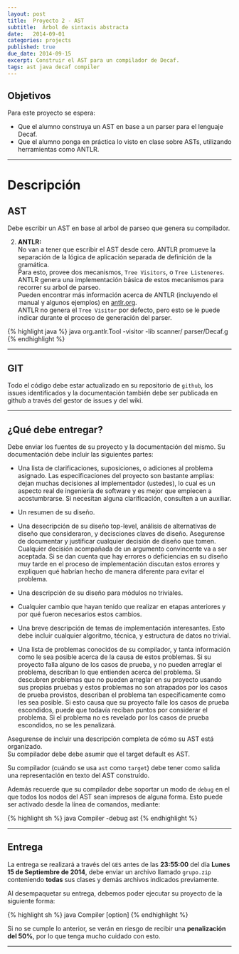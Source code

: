 ```yaml
---
layout: post
title:  Proyecto 2 - AST
subtitle:  Árbol de sintaxis abstracta
date:   2014-09-01
categories: projects
published: true
due_date: 2014-09-15
excerpt: Construir el AST para un compilador de Decaf.
tags: ast java decaf compiler
---
```


Objetivos
---------
Para este proyecto se espera:

- Que el alumno construya un AST en base a un parser para el lenguaje Decaf.
- Que el alumno ponga en práctica lo visto en clase sobre ASTs, utilizando herramientas como ANTLR.

---

Descripción
===========


AST
-------

Debe escribir un AST en base al arbol de parseo que genera su compilador.  


2. **ANTLR:**   
    No van a tener que escribir el AST desde cero. ANTLR promueve la separación de la lógica de aplicación separada de definición de la gramática.   
    Para esto, provee dos mecanismos, `Tree Visitors`, o `Tree Listeneres`. ANTLR genera una implementación básica de estos mecanismos para recorrer su arbol de parseo.   
    Pueden encontrar más información acerca de ANTLR (incluyendo el manual y algunos ejemplos) en [antlr.org](http://www.antlr.org).   
    ANTLR no genera el `Tree Visitor` por defecto, pero esto se le puede indicar durante el proceso de generación del parser.


{% highlight java %}
    java org.antlr.Tool -visitor -lib scanner/ parser/Decaf.g
{% endhighlight %}

---

GIT
---

Todo el código debe estar actualizado en su repositorio de `github`, los issues identificados y la documentación también debe ser publicada en github a través del gestor de issues y del wiki.

---

¿Qué debe entregar?
-------------------

Debe enviar los fuentes de su proyecto y la documentación del mismo. Su documentación debe incluir las siguientes partes:

* Una lista de clarificaciones, suposiciones, o adiciones al problema asignado. Las especificaciones del proyecto son bastante amplias: dejan muchas decisiones al implementador (ustedes), lo cual es un aspecto real de ingeniería de software y es mejor que empiecen a acostumbrarse. Si necesitan alguna clarificación, consulten a un auxiliar.

* Un resumen de su diseño.

* Una desecripción de su diseño top-level, análisis de alternativas de diseño que consideraron, y decisciones claves de diseño. Asegurense de documentar y justificar cualquier decisión de diseño que tomen. Cualquier decisión acompañada de un argumento convincente va a ser aceptada. Si se dan cuenta que hay errores o deficiencias en su diseño muy tarde en el proceso de implementación discutan estos errores y expliquen qué habrían hecho de manera diferente para evitar el problema.

* Una descripción de su diseño para módulos no triviales.

* Cualquier cambio que hayan tenido que realizar en etapas anteriores y por qué fueron necesarios estos cambios.

* Una breve descripción de temas de implementación interesantes. Esto debe incluir cualquier algoritmo, técnica, y estructura de datos no trivial.

* Una lista de problemas conocidos de su compilador, y tanta información como le sea posible acerca de la causa de estos problemas. Si su proyecto falla alguno de los casos de prueba, y no pueden arreglar el problema, describan lo que entienden acerca del problema. Si descubren problemas que no pueden arreglar en su proyecto usando sus propias pruebas y estos problemas no son atrapados por los casos de prueba provistos, describan el problema tan específicamente como les sea posible. Si esto causa que su proyecto falle los casos de prueba escondidos, puede que todavía reciban puntos por considerar el problema. Si el problema no es revelado por los casos de prueba escondidos, no se les penalizará.


Asegurense de incluir una descripción completa de cómo su AST está organizado.  
Su compilador debe debe asumir que el target default es AST.

Su compilador (cuándo se usa `ast` como `target`) debe tener como salida una representación en texto del AST construído.  


Además recuerde que su compilador debe soportar un modo de `debug` en el que todos los nodos del AST sean impresos de alguna forma. Esto puede ser activado desde la línea de comandos, mediante:

{% highlight sh %}
  java Compiler -debug ast <filename>
{% endhighlight %}


---

Entrega
-------

La entrega se realizará a través del `GES` antes de las **23:55:00** del día **Lunes 15 de Septiembre de 2014**, debe enviar un archivo llamado `grupo.zip` conteniendo  **todas** sus clases y demás archivos indicados previamente.


Al desempaquetar su entrega, debemos poder ejecutar su proyecto de la siguiente forma:

{% highlight sh %}
  java Compiler [option] <filename>
{% endhighlight %}

Si no se cumple lo anterior, se verán en riesgo de recibir una <b>penalización del 50%</b>, por lo que tenga mucho cuidado con esto.

---
